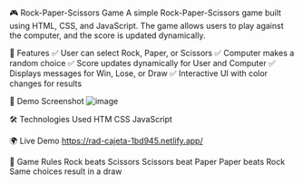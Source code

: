 🎮 Rock-Paper-Scissors Game
A simple Rock-Paper-Scissors game built using HTML, CSS, and JavaScript. The game allows users to play against the computer, and the score is updated dynamically.

📌 Features
✅ User can select Rock, Paper, or Scissors
✅ Computer makes a random choice
✅ Score updates dynamically for User and Computer
✅ Displays messages for Win, Lose, or Draw
✅ Interactive UI with color changes for results

📸 Demo Screenshot
![image](https://github.com/user-attachments/assets/ba4f59ea-a262-401a-8a4e-f45db3aff741)

🛠️ Technologies Used
HTM
CSS
JavaScript

🌍 Live Demo
https://rad-cajeta-1bd945.netlify.app/

📜 Game Rules
Rock beats Scissors
Scissors beat Paper
Paper beats Rock
Same choices result in a draw
